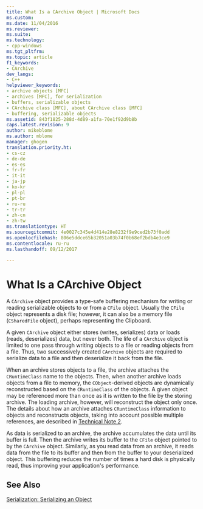 ```yaml
---
title: What Is a CArchive Object | Microsoft Docs
ms.custom: 
ms.date: 11/04/2016
ms.reviewer: 
ms.suite: 
ms.technology:
- cpp-windows
ms.tgt_pltfrm: 
ms.topic: article
f1_keywords:
- CArchive
dev_langs:
- C++
helpviewer_keywords:
- archive objects [MFC]
- archives [MFC], for serialization
- buffers, serializable objects
- CArchive class [MFC], about CArchive class [MFC]
- buffering, serializable objects
ms.assetid: 843f1825-288d-4d89-a1fa-70e1f92d9b8b
caps.latest.revision: 9
author: mikeblome
ms.author: mblome
manager: ghogen
translation.priority.ht:
- cs-cz
- de-de
- es-es
- fr-fr
- it-it
- ja-jp
- ko-kr
- pl-pl
- pt-br
- ru-ru
- tr-tr
- zh-cn
- zh-tw
ms.translationtype: HT
ms.sourcegitcommit: 4e0027c345e4d414e28e8232f9e9ced2b73f0add
ms.openlocfilehash: 806e5ddce65b32051a03b74f0b68ef2bdb4e3ce9
ms.contentlocale: ru-ru
ms.lasthandoff: 09/12/2017

---
```

# <a name="what-is-a-carchive-object"></a>What Is a CArchive Object
A `CArchive` object provides a type-safe buffering mechanism for writing or reading serializable objects to or from a `CFile` object. Usually the `CFile` object represents a disk file; however, it can also be a memory file (`CSharedFile` object), perhaps representing the Clipboard.  
  
 A given `CArchive` object either stores (writes, serializes) data or loads (reads, deserializes) data, but never both. The life of a `CArchive` object is limited to one pass through writing objects to a file or reading objects from a file. Thus, two successively created `CArchive` objects are required to serialize data to a file and then deserialize it back from the file.  
  
 When an archive stores objects to a file, the archive attaches the `CRuntimeClass` name to the objects. Then, when another archive loads objects from a file to memory, the `CObject`-derived objects are dynamically reconstructed based on the `CRuntimeClass` of the objects. A given object may be referenced more than once as it is written to the file by the storing archive. The loading archive, however, will reconstruct the object only once. The details about how an archive attaches `CRuntimeClass` information to objects and reconstructs objects, taking into account possible multiple references, are described in [Technical Note 2](../mfc/tn002-persistent-object-data-format.md).  
  
 As data is serialized to an archive, the archive accumulates the data until its buffer is full. Then the archive writes its buffer to the `CFile` object pointed to by the `CArchive` object. Similarly, as you read data from an archive, it reads data from the file to its buffer and then from the buffer to your deserialized object. This buffering reduces the number of times a hard disk is physically read, thus improving your application's performance.  
  
## <a name="see-also"></a>See Also  
 [Serialization: Serializing an Object](../mfc/serialization-serializing-an-object.md)


